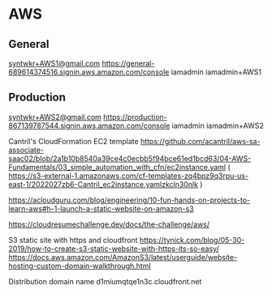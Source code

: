 # AWS

## General
syntwkr+AWS1@gmail.com
https://general-689614374516.signin.aws.amazon.com/console
iamadmin iamadmin+AWS1

## Production
syntwkr+AWS2@gmail.com
https://production-867139787544.signin.aws.amazon.com/console
iamadmin iamadmin+AWS2

Cantril's CloudFormation EC2 template
https://github.com/acantril/aws-sa-associate-saac02/blob/2a1b10b8540a39ce4c0ecbb5f94bce61ed1bcd63/04-AWS-Fundamentals/03_simple_automation_with_cfn/ec2instance.yaml
( https://s3-external-1.amazonaws.com/cf-templates-zq4bpz9q3rpu-us-east-1/2022027zb6-Cantril_ec2instance.yamlzkcln30nlk )

https://acloudguru.com/blog/engineering/10-fun-hands-on-projects-to-learn-aws#h-1-launch-a-static-website-on-amazon-s3

https://cloudresumechallenge.dev/docs/the-challenge/aws/

S3 static site with https and cloudfront
https://tynick.com/blog/05-30-2019/how-to-create-s3-static-website-with-https-its-so-easy/
https://docs.aws.amazon.com/AmazonS3/latest/userguide/website-hosting-custom-domain-walkthrough.html

Distribution domain name
d1miumqtqe1n3c.cloudfront.net
